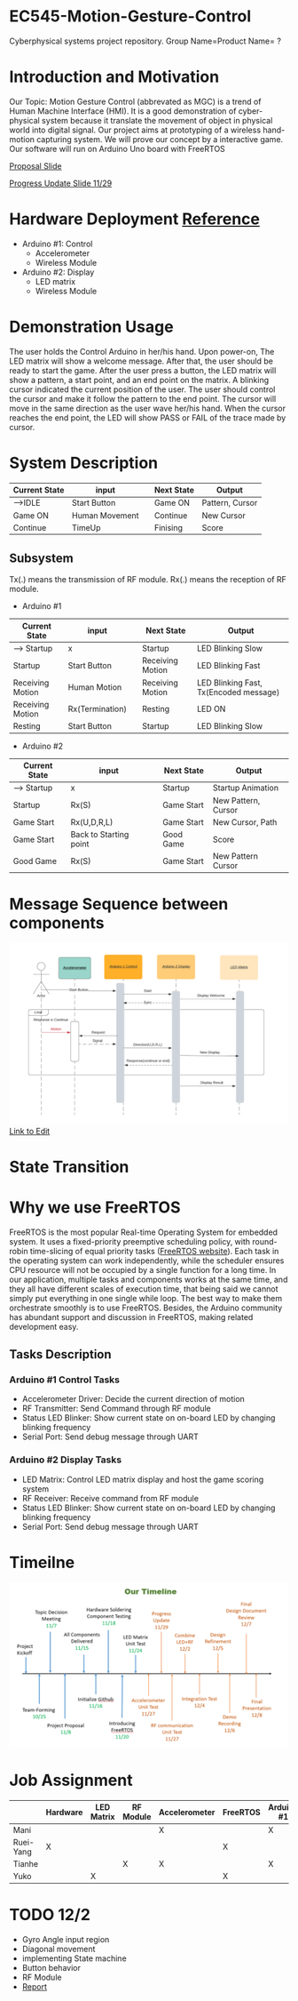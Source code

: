 # EC545-Motion-Gesture-Control
Cyberphysical systems project repository.
Group Name=Product Name= ?

# Introduction and Motivation
Our Topic: Motion Gesture Control (abbrevated as MGC) is a trend of Human Machine Interface (HMI). It is a good demonstration of cyber-physical system because it translate the movement of object in physical world into digital signal. Our project aims at prototyping of a wireless hand-motion capturing system. We will prove our concept by a interactive game. Our software will run on Arduino Uno board with FreeRTOS

[Proposal Slide](https://docs.google.com/presentation/d/1rdGEFLtZfjV_AjMn_7U8uSxR3QpZAKa-A2tnY07p7gk/edit?usp=sharing)

[Progress Update Slide 11/29](https://docs.google.com/presentation/d/1_m6CIY_wS7HHzbtLpxGFxYQQdaCvxSt0freQKTb6WAY/edit#slide=id.p)
# Hardware Deployment [Reference](https://github.com/Maniadarsh/EC545-Motion-Gesture-control/wiki#datasheet-and-example) 
* Arduino #1: Control
  * Accelerometer 
  * Wireless Module 
* Arduino #2: Display
  * LED matrix
  * Wireless Module

# Demonstration Usage

The user holds the Control Arduino in her/his hand. Upon power-on, The LED matrix will show a welcome message. After that, the user should be ready to start the game. After the user press a button, the LED matrix will show a pattern, a start point, and an end point on the matrix. A blinking cursor indicated the current position of the user. The user should control the cursor and make it follow the pattern to the end point. The cursor will move in the same direction as the user wave her/his hand. When the cursor reaches the end point, the LED will show PASS or FAIL of the trace made by cursor. 

# System Description

| Current State |  input | | Next State |  Output |
|---------------|-------------|-|------------|---------------|
| -->IDLE          | Start Button||Game ON     | Pattern, Cursor |
|Game ON        | Human Movement    | | Continue   | New Cursor    |
|Continue       | TimeUp     | | Finising  |   Score|

## Subsystem 
Tx(.) means the transmission of RF module.  Rx(.) means the reception of RF module.

* Arduino #1

|Current State | input  || Next State | Output | 
|-------------|-------|-|------|-------|
|--> Startup |    x     ||  Startup     |   LED Blinking Slow  |
|  Startup          |    Start Button   ||  Receiving Motion    | LED Blinking Fast     |
|  Receiving Motion |    Human Motion   ||  Receiving Motion    | LED Blinking Fast, Tx(Encoded message)       |
|  Receiving Motion |   Rx(Termination)    ||  Resting     | LED ON      |
|Resting | Start Button || Startup |    LED Blinking Slow    | 


* Arduino #2

|Current State | input  || Next State | Output | 
|-------------|-------|-|------|-------|
|--> Startup |    x     ||  Startup     |   Startup Animation  |
|  Startup |    Rx(S)   ||  Game Start    |   New Pattern, Cursor   |
|Game Start | Rx(U,D,R,L)  || Game Start  |   New Cursor, Path      |
|Game Start | Back to Starting point || Good Game |  Score   |
|Good Game |    Rx(S)     ||  Game Start       |  New Pattern Cursor      |


# Message Sequence between components

![Sequence Diagram](https://github.com/Maniadarsh/EC545-Motion-Gesture-control/blob/main/pictures/SequenceDiagram.png)
[Link to Edit](https://lucid.app/lucidchart/36681cb7-d538-4060-a365-803737bf8723/edit?viewport_loc=144%2C254%2C1732%2C822%2C0_0&invitationId=inv_58f1c76f-a07f-45b2-a2c0-2ab4e1ce7ecc)


# State Transition

# Why we use FreeRTOS

FreeRTOS is the most popular Real-time Operating System for embedded system. It uses a fixed-priority preemptive scheduling policy, with round-robin time-slicing of equal priority tasks ([FreeRTOS website](https://freertos.org/index.html)). Each task in the operating system can work independently, while the scheduler ensures CPU resource will not be occupied by a single function for a long time. In our application, multiple tasks and components works at the same time, and they all have different scales of execution time, that being said we cannot simply put everything in one single while loop. The best way to make them orchestrate smoothly is to use FreeRTOS. Besides, the Arduino community has abundant support and discussion in FreeRTOS, making related development easy.

## Tasks Description 
### Arduino #1 Control Tasks
* Accelerometer Driver: Decide the current direction of motion 
* RF Transmitter: Send Command through RF module
* Status LED Blinker: Show current state on on-board LED by changing blinking frequency
* Serial Port: Send debug message through UART

### Arduino #2 Display Tasks
* LED Matrix: Control LED matrix display and host the game scoring system
* RF Receiver: Receive command from RF module
* Status LED Blinker: Show current state on on-board LED by changing blinking frequency
* Serial Port: Send debug message through UART


# Timeilne
![Timeline](https://github.com/Maniadarsh/EC545-Motion-Gesture-control/blob/main/pictures/Timeline.png)
# Job Assignment
|         | Hardware | LED Matrix | RF Module | Accelerometer | FreeRTOS | Arduino #1 | Arduino #2 |
|--       |----------|------------|-----------|---------------|----------|------------|------------|
|Mani     |          |            |           |       X       |          |     X      |            |
|Ruei-Yang|   X      |            |           |               |    X     |            |     X      |
|Tianhe   |          |            |    X      |       X       |          |     X      |            |
|Yuko     |          |     X      |           |               |    X     |            |     X      |


# TODO 12/2
* Gyro Angle input region 
* Diagonal movement
* implementing State machine
* Button behavior
* RF Module
* [Report](https://docs.google.com/document/d/1jMlAB727B3SJ2UlOs0SjzSUeTkuZW6ylENpsGi7Oyuk/edit)


